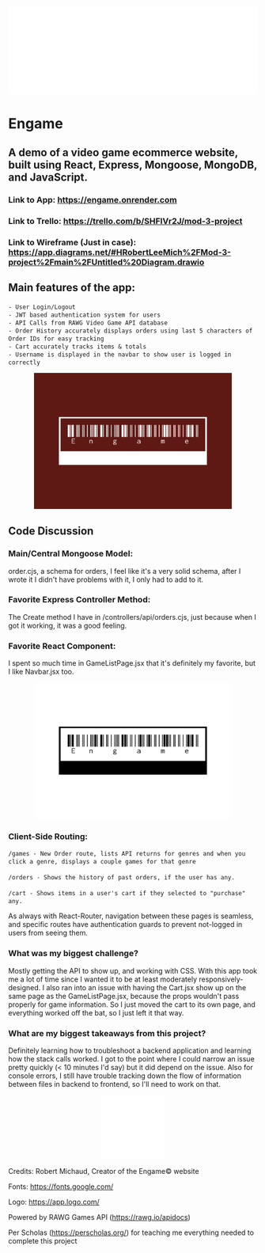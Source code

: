 <p align="center">
  <img src="main2.png">
</p>

# Engame

## A demo of a video game ecommerce website, built using React, Express, Mongoose, MongoDB, and JavaScript.

### Link to App: https://engame.onrender.com
### Link to Trello: https://trello.com/b/SHFIVr2J/mod-3-project
### Link to Wireframe (Just in case): https://app.diagrams.net/#HRobertLeeMich%2FMod-3-project%2Fmain%2FUntitled%20Diagram.drawio 

## Main features of the app:
    - User Login/Logout
    - JWT based authentication system for users
    - API Calls from RAWG Video Game API database
    - Order History accurately displays orders using last 5 characters of Order IDs for easy tracking
    - Cart accurately tracks items & totals
    - Username is displayed in the navbar to show user is logged in correctly
<p align="center">
  <img width = '400' height = '275' src="main.png">
</p>

## Code Discussion

### Main/Central Mongoose Model: 
order.cjs, a schema for orders, I feel like it's a very solid schema, after I wrote it I didn't have problems with it, I only had to add to it.

### Favorite Express Controller Method: 
The Create method I have in /controllers/api/orders.cjs, just because when I got it working, it was a good feeling.

### Favorite React Component: 
I spent so much time in GameListPage.jsx that it's definitely my favorite, but I like Navbar.jsx too.

<p align="center">
  <img width='400' height = '275' src="main3.png">
</p>

### Client-Side Routing:
    /games - New Order route, lists API returns for genres and when you click a genre, displays a couple games for that genre

    /orders - Shows the history of past orders, if the user has any.

    /cart - Shows items in a user's cart if they selected to "purchase" any.
As always with React-Router, navigation between these pages is seamless, and specific routes have authentication guards to prevent not-logged in users from seeing them.

### What was my biggest challenge?
Mostly getting the API to show up, and working with CSS. With this app took me a lot of time since I wanted it to be at least moderately responsively-designed. I also ran into an issue with having the Cart.jsx show up on the same page as the GameListPage.jsx, because the props wouldn't pass properly for game information. So I just moved the cart to its own page, and everything worked off the bat, so I just left it that way.

### What are my biggest takeaways from this project?
Definitely learning how to troubleshoot a backend application and learning how the stack calls worked. I got to the point where I could narrow an issue pretty quickly (< 10 minutes I'd say) but it did depend on the issue. Also for console errors, I still have trouble tracking down the flow of information between files in backend to frontend, so I'll need to work on that.

<p align="center">
  <img src="whitefavicon.png">
</p>

Credits:
Robert Michaud, Creator of the Engame© website

Fonts: https://fonts.google.com/

Logo: https://app.logo.com/

Powered by RAWG Games API (https://rawg.io/apidocs)

Per Scholas (https://perscholas.org/) for teaching me everything needed to complete this project
